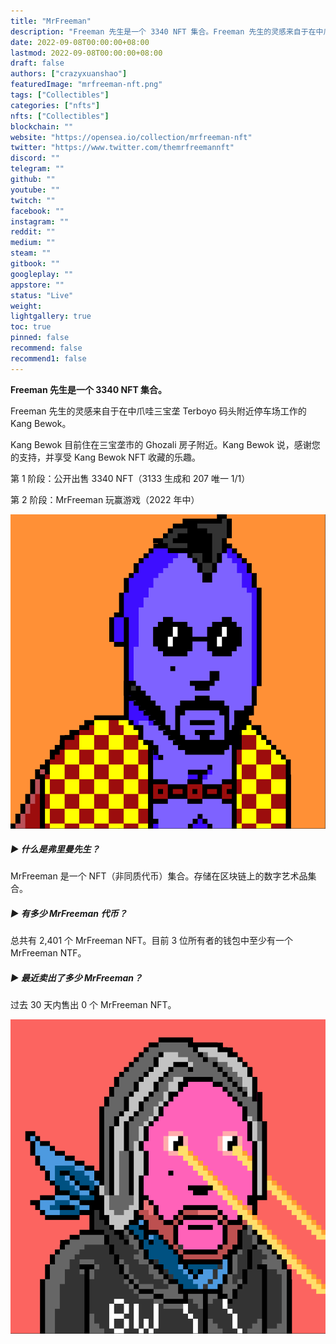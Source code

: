 ```yaml
---
title: "MrFreeman"
description: "Freeman 先生是一个 3340 NFT 集合。Freeman 先生的灵感来自于在中爪哇三宝垄 Terboyo 码头附近停车场工作的 Kang Bewok。"
date: 2022-09-08T00:00:00+08:00
lastmod: 2022-09-08T00:00:00+08:00
draft: false
authors: ["crazyxuanshao"]
featuredImage: "mrfreeman-nft.png"
tags: ["Collectibles"]
categories: ["nfts"]
nfts: ["Collectibles"]
blockchain: ""
website: "https://opensea.io/collection/mrfreeman-nft"
twitter: "https://www.twitter.com/themrfreemannft"
discord: ""
telegram: ""
github: ""
youtube: ""
twitch: ""
facebook: ""
instagram: ""
reddit: ""
medium: ""
steam: ""
gitbook: ""
googleplay: ""
appstore: ""
status: "Live"
weight: 
lightgallery: true
toc: true
pinned: false
recommend: false
recommend1: false
---
```

**Freeman 先生是一个 3340 NFT 集合。**

Freeman 先生的灵感来自于在中爪哇三宝垄 Terboyo 码头附近停车场工作的 Kang Bewok。

Kang Bewok 目前住在三宝垄市的 Ghozali 房子附近。Kang Bewok 说，感谢您的支持，并享受 Kang Bewok NFT 收藏的乐趣。

第 1 阶段：公开出售 3340 NFT（3133 生成和 207 唯一 1/1）

第 2 阶段：MrFreeman 玩赢游戏（2022 年中）

![wwww](wwww.png)

##### ▶ 什么是弗里曼先生？

MrFreeman 是一个 NFT（非同质代币）集合。存储在区块链上的数字艺术品集合。

##### ▶ 有多少 MrFreeman 代币？

总共有 2,401 个 MrFreeman NFT。目前 3 位所有者的钱包中至少有一个 MrFreeman NTF。

##### ▶ 最近卖出了多少 MrFreeman？

过去 30 天内售出 0 个 MrFreeman NFT。

![dwdad](dwdad.png)